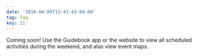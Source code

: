 ```yaml
---
date: '2018-04-09T12:41:43-04:00'
tag: faq
key: 21
---
```

Coming soon! Use the Guidebook app or the website to view all scheduled activities during the weekend, and also view event maps.
